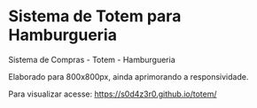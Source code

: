 # Sistema de Totem para Hamburgueria
Sistema de Compras - Totem - Hamburgueria

Elaborado para 800x800px, ainda aprimorando a responsividade.

Para visualizar acesse: https://s0d4z3r0.github.io/totem/
